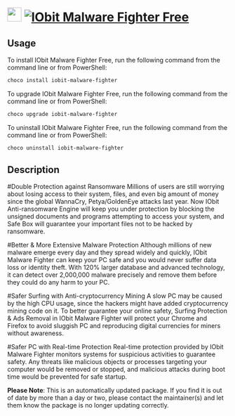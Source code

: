 ﻿# <img src="https://cdn.jsdelivr.net/gh/mkevenaar/chocolatey-packages@4ff8fee8fd1be773bca0fc0b629ce53643c5efb7/icons/iobit-malware-fighter.png" width="32" height="32"/> [![IObit Malware Fighter Free](https://img.shields.io/chocolatey/v/iobit-malware-fighter.svg?label=IObit+Malware+Fighter+Free)](https://chocolatey.org/packages/iobit-malware-fighter)

## Usage
To install IObit Malware Fighter Free, run the following command from the command line or from PowerShell:
```powershell
choco install iobit-malware-fighter
```

To upgrade IObit Malware Fighter Free, run the following command from the command line or from PowerShell:
```powershell
choco upgrade iobit-malware-fighter
```

To uninstall IObit Malware Fighter Free, run the following command from the command line or from PowerShell:
```powershell
choco uninstall iobit-malware-fighter
```

## Description
#Double Protection against Ransomware
Millions of users are still worrying about losing access to their system, files, and even big amount of money since the global WannaCry, Petya/GoldenEye attacks last year. Now IObit Anti-ransomware Engine will keep you under protection by blocking the unsigned documents and programs attempting to access your system, and Safe Box will guarantee your important files not to be hacked by ransomware.

#Better & More Extensive Malware Protection
Although millions of new malware emerge every day and they spread widely and quickly, IObit Malware Fighter can keep your PC safe and you would never suffer data loss or identity theft. With 120% larger database and advanced technology, it can detect over 2,000,000 malware precisely and remove them before they could do any harm to your PC.

#Safer Surfing with Anti-cryptocurrency Mining
A slow PC may be caused by the high CPU usage, since the hackers might have added cryptocurrency mining code on it. To better guarantee your online safety, Surfing Protection & Ads Removal in IObit Malware Fighter will protect your Chrome and Firefox to avoid sluggish PC and reproducing digital currencies for miners without awareness.

#Safer PC with Real-time Protection
Real-time protection provided by IObit Malware Fighter monitors systems for suspicious activities to guarantee safety. Any threats like malicious objects or processes targeting your computer would be removed or stopped, and malicious attacks during boot time would be prevented for safe startup.

**Please Note**: This is an automatically updated package. If you find it is
out of date by more than a day or two, please contact the maintainer(s) and
let them know the package is no longer updating correctly.


